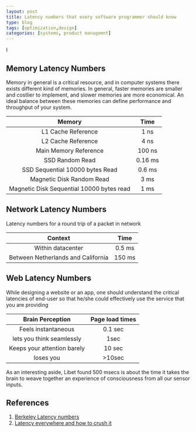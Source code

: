 ```yaml
---
layout: post
title: Latency numbers that every software programmer should know
type: blog
tags: [optimization,design]
categories: [systems, product managemnt]
---
```

I
## Memory Latency Numbers
Memory in general is a critical resource, and in computer systems there exists different kind of memories. In general, faster memories are smaller and costlier to implement, and slower memories are more economical. An ideal balance between these memories can define performance and throughput of your system.   

| Memory | Time | 
|:---:|:---:|
|L1 Cache Reference|1 ns|
|L2 Cache Reference|4 ns|
|Main Memory Reference| 100 ns|
|SSD Random Read|0.16 ms|
|SSD Sequential 10000 bytes Read|0.6 ms|
|Magnetic Disk Random Read | 3 ms | 
|Magnetic Disk Sequential 10000 bytes read | 1 ms|

## Network Latency Numbers
Latency numbers for a round trip of a packet in network 

|Context|Time|
|:---:|:---:|
|Within datacenter| 0.5 ms|
|Between Netherlands and California| 150 ms |

## Web Latency Numbers

While designing a website or an app, one should understand the critical latencies of end-user so that he/she could effectively use the service that you are providing

|Brain Perception| Page load times|
|:---:|:---:|
|Feels instantaneous|0.1 sec|
|lets you think seamlessly|1sec|
|Keeps your attention barely| 10 sec |
|loses you|>10sec|

As an interesting aside, Libet found 500 msecs is about the time it takes the brain to weave together an experience of consciousness from all our sensor inputs.


## References 
1. [Berkeley Latency numbers](https://people.eecs.berkeley.edu/~rcs/research/interactive_latency.html)
2. [Latency everywhere and how to crush it](http://highscalability.com/latency-everywhere-and-it-costs-you-sales-how-crush-it)